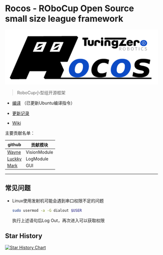 # Rocos - **RO**bo**C**up **O**pen **S**ource small size league framework

![Rocos](img/rocos.png)

> RoboCup小型组开源框架

* [编译](INSTALL.md) （已更新Ubuntu编译指令）

* [更新记录](CHANGELOG.md)

* [Wiki](https://rocos.readthedocs.io/zh-cn/latest)

主要贡献名单：

| github                                 | 贡献模块     |
| -------------------------------------- | ------------ |
| [Wayne](https://github.com/zijinoier)  | VisionModule |
| [Luckky](https://github.com/guodashun) | LogModule    |
| [Mark](https://github.com/ZJUMark)     | GUI          |

-----
## 常见问题
* Linux使用发射机可能会遇到串口权限不足的问题

  ```bash
  sudo usermod -a -G dialout $USER
  ```

  执行上述语句后Log Out，再次进入可以获取权限


## Star History

[![Star History Chart](https://api.star-history.com/svg?repos=Robocup-ssl-China/rocos&type=Date)](https://star-history.com/#Robocup-ssl-China/rocos&Date)
